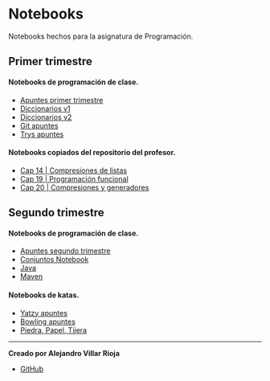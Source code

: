 Notebooks
=========

Notebooks hechos para la asignatura de Programación.

## Primer trimestre
#### Notebooks de programación de clase.
- [Apuntes primer trimestre](Primer_Trimestre/apuntes_1t_nb.ipynb)
- [Diccionarios v1](Primer_Trimestre/diccionarios_v1_nb.ipynb)
- [Diccionarios v2](Primer_Trimestre/diccionarios_v2_nb.ipynb)
- [Git apuntes](Primer_Trimestre/git_nb.ipynb)
- [Trys apuntes](Primer_Trimestre/trys_nb.ipynb)

#### Notebooks copiados del repositorio del profesor.
- [Cap 14 | Compresiones de listas](cap_14_list_comprehensions.ipynb)
- [Cap 19 | Programación funcional](cap_19_functional_programming_tools.ipynb)
- [Cap 20 | Compresiones y generadores](cap_20_comprehensions_and_generators.ipynb)

## Segundo trimestre

#### Notebooks de programación de clase.
- [Apuntes segundo trimestre](Segundo_Trimestre/apuntes_2t_nb.ipynb)
- [Conjuntos Notebook](Segundo_Trimestre/conjuntos.ipynb)
- [Java](Segundo_Trimestre/apuntes_Java.ipynb)
- [Maven](Segundo_Trimestre/Comandos_Maven.ipynb)

#### Notebooks de katas.

- [Yatzy apuntes](Segundo_Trimestre/yatzi.ipynb)
- [Bowling apuntes](Segundo_Trimestre/bowling.ipynb)
- [Piedra, Papel, Tijera](Segundo_Trimestre/apuntes_PiedraPapelTijera.ipynb)
---

**Creado por Alejandro Villar Rioja**


- [GitHub](https://github.com/Kanekiikat)